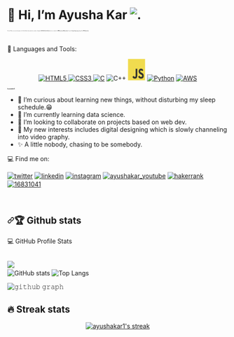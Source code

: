 <h1>
  👋 Hi, I’m Ayusha Kar
  <img alt="." src="https://emojis.slackmojis.com/emojis/images/1605722420/11386/among_us_orange_dance.gif?1605722420" width="40">
</h1>  
  
 <p style="font-size:10%;" style="font-family:verdana;"> 
  Hey there! Glad you were intrested enough to visit. I hail from Rourkela and completed my secondary schooling from <b>Delhi Public School, Rourkela</b> and senior secondary from <b>ODM International, Bhubaneshwar</b>. Currently a <i><b>Computer Engineering</b></i> undergrad from <b>IIIT Bhubaneshwar</b>.
  </p>
  
  
<br />

🚀 Languages and Tools:
<p align="center">
<a href="https://www.w3.org/html/" rel="nofollow"> <img src="https://camo.githubusercontent.com/91624b4794cb98081ea55063865721be4b4399472c81e66b89b37fd07aad1d92/68747470733a2f2f696d672e69636f6e73382e636f6d2f636f6c6f722f34382f3030303030302f68746d6c2d352e706e67" alt="HTML5" data-canonical-src="https://img.icons8.com/color/48/000000/html-5.png" style="max-width:100%;"> </a>
<a href="https://www.w3schools.com/css/" rel="nofollow"> <img src="https://camo.githubusercontent.com/dc75aee770dff630309493116eeebd6a39c7042e4e94780a5e6c8f107bebe76f/68747470733a2f2f696d672e69636f6e73382e636f6d2f636f6c6f722f34382f3030303030302f637373332e706e67" alt="CSS3" data-canonical-src="https://img.icons8.com/color/48/000000/css3.png" style="max-width:100%;"> </a>
<a target="_blank" rel="noopener noreferrer" href="https://camo.githubusercontent.com/2771059ece39a91f0ca8afe0205a540e3af66f435508ba80b080eb249479d4dc/68747470733a2f2f696d672e69636f6e73382e636f6d2f636f6c6f722f34382f3030303030302f632d70726f6772616d6d696e672e706e67"><img src="https://camo.githubusercontent.com/2771059ece39a91f0ca8afe0205a540e3af66f435508ba80b080eb249479d4dc/68747470733a2f2f696d672e69636f6e73382e636f6d2f636f6c6f722f34382f3030303030302f632d70726f6772616d6d696e672e706e67" alt="C" data-canonical-src="https://img.icons8.com/color/48/000000/c-programming.png" style="max-width:100%;"></a>
  <img src="https://img.icons8.com/color/48/000000/c-plus-plus-logo.png" alt="C++"/>
                                                                                  
 <img src="https://raw.githubusercontent.com/devicons/devicon/master/icons/javascript/javascript-original.svg" alt="javascript" width="40" height="50"/> 
<a target="_blank" rel="noopener noreferrer" href="https://camo.githubusercontent.com/11f0b3afa30619b424e9b29eea0b3bc9faa9a6d33c66e1ad20fc5d018f7a11f6/68747470733a2f2f696d672e69636f6e73382e636f6d2f636f6c6f722f34382f3030303030302f707974686f6e2d2d76312e706e67"><img src="https://camo.githubusercontent.com/11f0b3afa30619b424e9b29eea0b3bc9faa9a6d33c66e1ad20fc5d018f7a11f6/68747470733a2f2f696d672e69636f6e73382e636f6d2f636f6c6f722f34382f3030303030302f707974686f6e2d2d76312e706e67" alt="Python" data-canonical-src="https://img.icons8.com/color/48/000000/python--v1.png" style="max-width:100%;"></a>
<a target="_blank" rel="noopener noreferrer" href="https://camo.githubusercontent.com/146631708b549852bc9ebefc88c25fa492d89c3d71caef6ecd899f622e416309/68747470733a2f2f696d672e69636f6e73382e636f6d2f636f6c6f722f34382f3030303030302f616d617a6f6e2d7765622d73657276696365732e706e67"><img src="https://camo.githubusercontent.com/146631708b549852bc9ebefc88c25fa492d89c3d71caef6ecd899f622e416309/68747470733a2f2f696d672e69636f6e73382e636f6d2f636f6c6f722f34382f3030303030302f616d617a6f6e2d7765622d73657276696365732e706e67" alt="AWS" data-canonical-src="https://img.icons8.com/color/48/000000/amazon-web-services.png" style="max-width:100%;"></a>
</p>

<p style="font-size:20%;" style="font-family:verdana;">
    <b>In a nutshell:</b>
  </p>
  
- 👀 I’m curious about learning new things, without disturbing my sleep schedule.😁
- 🌱 I’m currently learning data science.
- 💞️ I’m looking to collaborate on projects based on web dev.
- 🥰 My new interests includes digital designing which is slowly channeling into video graphy. 
- ✨ A little nobody, chasing to be somebody.

💻 Find me on:
<br/>
<p align="left">
   <!--twitter-->
  <a href="https://twitter.com/kar_ayusha" target="blank"><img align="center" src="https://raw.githubusercontent.com/rahuldkjain/github-profile-readme-generator/master/src/images/icons/Social/twitter.svg" alt="twitter" height="30" width="40" /></a>     <!--Linkedin--><a href="https://www.linkedin.com/in/ayusha-kar-98b488207/" target="blank"><img align="center" src="https://raw.githubusercontent.com/rahuldkjain/github-profile-readme-generator/master/src/images/icons/Social/linked-in-alt.svg" alt="linkedin" height="30" width=40" /></a>      <!--Instagram-->
 <a href="https://instagram.com/she.ayusha.kar/?hl=en" target="blank"><img align="center" src="https://raw.githubusercontent.com/rahuldkjain/github-profile-readme-generator/master/src/images/icons/Social/instagram.svg" alt="instagram" height="30" width="40" /></a> <!--Youtube-->
  <a href="https://www.youtube.com/channel/UCGeQhmH-iI0t-wCmt9P08Sw/featured" target="blank"><img align="center" src="https://raw.githubusercontent.com/rahuldkjain/github-profile-readme-generator/master/src/images/icons/Social/youtube.svg" alt="ayushakar_youtube" height="40" width="50" /></a> <!--Hakerrank-->
  <a href="https://www.hackerrank.com/ayushakar1" target="blank"><img align="center" src="https://raw.githubusercontent.com/rahuldkjain/github-profile-readme-generator/master/src/images/icons/Social/hackerrank.svg" alt="hakerrank" height="50" width="40" /></a> 
    <a href="https://stackoverflow.com/users/16911646/ayusha-kar" target="blank"><img align="center" src="https://raw.githubusercontent.com/rahuldkjain/github-profile-readme-generator/master/src/images/icons/Social/stack-overflow.svg" alt="16831041" height="30" width="40" /></a>
   
</p>

<br />

<h2><a id="user-content--github-stats" class="anchor" aria-hidden="true" href="#-github-stats"><svg class="octicon octicon-link" viewBox="0 0 16 16" version="1.1" width="16" height="16" aria-hidden="true"><path fill-rule="evenodd" d="M7.775 3.275a.75.75 0 001.06 1.06l1.25-1.25a2 2 0 112.83 2.83l-2.5 2.5a2 2 0 01-2.83 0 .75.75 0 00-1.06 1.06 3.5 3.5 0 004.95 0l2.5-2.5a3.5 3.5 0 00-4.95-4.95l-1.25 1.25zm-4.69 9.64a2 2 0 010-2.83l2.5-2.5a2 2 0 012.83 0 .75.75 0 001.06-1.06 3.5 3.5 0 00-4.95 0l-2.5 2.5a3.5 3.5 0 004.95 4.95l1.25-1.25a.75.75 0 00-1.06-1.06l-1.25 1.25a2 2 0 01-2.83 0z"></path></svg></a><g-emoji class="g-emoji" alias="bar_chart" fallback-src="https://github.githubassets.com/images/icons/emoji/unicode/1f4ca.png">🏆</g-emoji> Github stats</h2>

<summary><g-emoji class="g-emoji" alias="computer" fallback-src="https://github.githubassets.com/images/icons/emoji/unicode/1f4bb.png">💻</g-emoji> GitHub Profile Stats</summary>
<br>

                                                                                                                                      
![](https://visitor-badge.laobi.icu/badge?page_id=ayushakar1.ayushakar1)   <br/>                                                                                                        ![GitHub stats](https://github-readme-stats.vercel.app/api?username=ayushakar1&show_icons=true&theme=midnight-purple)   ![Top Langs](https://github-readme-stats.vercel.app/api/top-langs/?username=ayushakar1&theme=midnight-purple)  
                                                                                                                                      
![𝚐𝚒𝚝𝚑𝚞𝚋 𝚐𝚛𝚊𝚙𝚑](https://activity-graph.herokuapp.com/graph?username=ayushakar1&bg_color=000000&color=7F22FE&line=7F22FE&area_color=A160FA&point=DCC5FC&hide_border=true&area=true)

 ## 🔥 Streak stats


<p align="center">
  <a href="https://github.com/ayushakar1">
    <img  alt="ayushakar1's streak" src="https://github-readme-streak-stats.herokuapp.com/?user=ayushakar1&theme=midnight-purple&hide_border=true"/>
  </a>
  
</p>
                                                                                                                                     
                                                                                                                                    
                                                                                                                                      



<!---
ayushakar1/ayushakar1 is a ✨ special ✨ repository because its `README.md` (this file) appears on your GitHub profile.
You can click the Preview link to take a look at your changes.
--->
